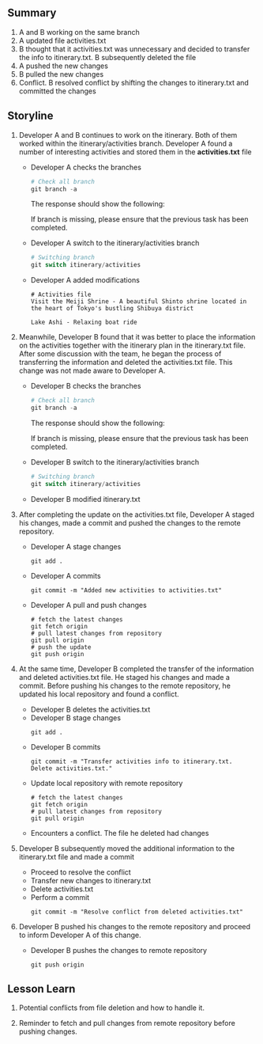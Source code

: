 ## Summary
1. A and B working on the same branch
2. A updated file activities.txt
3. B thought that it activities.txt was unnecessary and decided to transfer the info to itinerary.txt. B subsequently deleted the file
4. A pushed the new changes
5. B pulled the new changes
6. Conflict. B resolved conflict by shifting the changes to itinerary.txt and committed the changes

## Storyline
1. Developer A and B continues to work on the itinerary. Both of them worked within the itinerary/activities branch. Developer A found a number of interesting activities and stored them in the **activities.txt** file

    - Developer A checks the branches
        ```ps1
        # Check all branch
        git branch -a
        ```
        The response should show the following:

        If branch is missing, please ensure that the previous task has been completed.

    - Developer A switch to the itinerary/activities branch
        ```ps1
        # Switching branch
        git switch itinerary/activities
        ```
    - Developer A added modifications
        ```
        # Activities file
        Visit the Meiji Shrine - A beautiful Shinto shrine located in the heart of Tokyo's bustling Shibuya district

        Lake Ashi - Relaxing boat ride 
        ```

2. Meanwhile, Developer B found that it was better to place the information on the activities together with the itinerary plan in the itinerary.txt file. After some discussion with the team, he began the process of transferring the information and deleted the activities.txt file. This change was not made aware to Developer A.

    - Developer B checks the branches
        ```ps1
        # Check all branch
        git branch -a
        ```
        The response should show the following:

        If branch is missing, please ensure that the previous task has been completed.

    - Developer B switch to the itinerary/activities branch
        ```ps1
        # Switching branch
        git switch itinerary/activities
        ```

    - Developer B modified itinerary.txt 


3. After completing the update on the activities.txt file, Developer A staged his changes, made a commit and pushed the changes to the remote repository.

    - Developer A stage changes
        ```
        git add .
        ```
    - Developer A commits
        ```
        git commit -m "Added new activities to activities.txt"
        ```
    - Developer A pull and push changes
        ```
        # fetch the latest changes
        git fetch origin
        # pull latest changes from repository
        git pull origin
        # push the update
        git push origin
        ```

4. At the same time, Developer B completed the transfer of the information and deleted activities.txt file. He staged his changes and made a commit. Before pushing his changes to the remote repository, he updated his local repository and found a conflict.

    - Developer B deletes the activities.txt
    - Developer B stage changes
        ```
        git add .
        ```
    - Developer B commits
        ```
        git commit -m "Transfer activities info to itinerary.txt. Delete activities.txt."
        ```
    - Update local repository with remote repository
        ```
        # fetch the latest changes
        git fetch origin
        # pull latest changes from repository
        git pull origin
        ```
    - Encounters a conflict. The file he deleted had changes

5. Developer B subsequently moved the additional information to the itinerary.txt file and made a commit

    - Proceed to resolve the conflict 
    - Transfer new changes to itinerary.txt
    - Delete activities.txt
    - Perform a commit
        ```
        git commit -m "Resolve conflict from deleted activities.txt"
        ```

6. Developer B pushed his changes to the remote repository and proceed to inform Developer A of this change.
    
    - Developer B pushes the changes to remote repository
        ```
        git push origin
        ```


## Lesson Learn
1. Potential conflicts from file deletion and how to handle it.

2. Reminder to fetch and pull changes from remote repository before pushing changes.